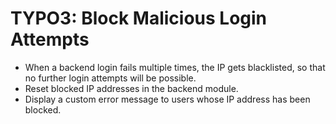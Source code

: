 
# TYPO3: Block Malicious Login Attempts
 - When a backend login fails multiple times, the IP gets blacklisted, so that no further login attempts will be possible.
 - Reset blocked IP addresses in the backend module.
 - Display a custom error message to users whose IP address has been blocked.